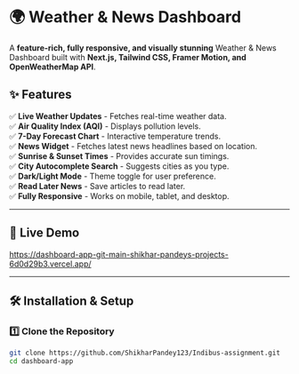 # 🌍 Weather & News Dashboard

A **feature-rich, fully responsive, and visually stunning** Weather & News Dashboard built with **Next.js, Tailwind CSS, Framer Motion, and OpenWeatherMap API**.

## ✨ Features

✅ **Live Weather Updates** - Fetches real-time weather data.  
✅ **Air Quality Index (AQI)** - Displays pollution levels.  
✅ **7-Day Forecast Chart** - Interactive temperature trends.  
✅ **News Widget** - Fetches latest news headlines based on location.  
✅ **Sunrise & Sunset Times** - Provides accurate sun timings.  
✅ **City Autocomplete Search** - Suggests cities as you type.  
✅ **Dark/Light Mode** - Theme toggle for user preference.  
✅ **Read Later News** - Save articles to read later.  
✅ **Fully Responsive** - Works on mobile, tablet, and desktop.  

---

## 🚀 Live Demo  
https://dashboard-app-git-main-shikhar-pandeys-projects-6d0d29b3.vercel.app/

---

## 🛠️ Installation & Setup

### 1️⃣ Clone the Repository

```sh
git clone https://github.com/ShikharPandey123/Indibus-assignment.git
cd dashboard-app
